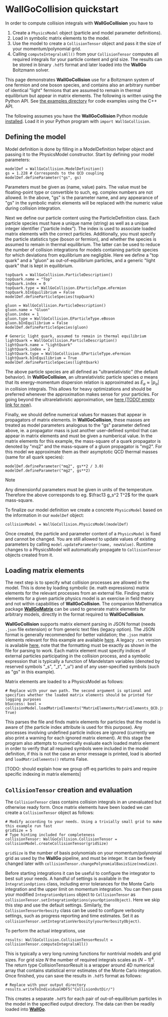 # WallGoCollision quickstart

In order to compute collision integrals with **WallGoCollision** you have to
1) Create a `PhysicsModel` object (particle and model parameter definitions).
2) Load in symbolic matrix elements to the model.
3) Use the model to create a `CollisionTensor` object and pass it the size of your momentum/polynomial grid.
4) Calling `computeIntegralsAll()` from your `CollisionTensor` computes all required integrals for your particle content and grid size. The results can be stored in binary `.hdf5` format and later loaded into the **WallGo** Boltzmann solver.

This page demonstrates **WallGoCollision** use for a Boltzmann system of one fermion and one boson species, and contains also an arbitrary number of identical "light" fermions that are assumed to remain in thermal equilibrium but appear in matrix elements. The following is written using the Python API. See [the examples directory](../examples) for code examples using the C++ API. 

The following assumes you have the **WallGoCollision** Python module [installed](../README.md). Load it in your Python program with `import WallGoCollision`.

## Defining the model

Model definition is done by filling in a ModelDefinition helper object and passing it to the PhysicsModel constructor. Start by defining your model parameters:
```
modelDef = WallGoCollision.ModelDefinition()
gs = 1.228 # Corresponds to the QCD coupling
modelDef.defineParameter("gs", gs) 
```
Parameters must be given as (name, value) pairs. The value must be floating-point type or convertible to such, eg. complex numbers are not allowed. In the above, "gs" is the parameter name, and any appearance of "gs" in the symbolic matrix elements will be replaced with the numeric value during collision integration.

Next we define our particle content using the ParticleDefinition class. Each particle species must have a unique name (string) as well as a unique integer identifier ("particle index"). The index is used to associate loaded matrix elements with the correct particles. Additionally, you must specify the particle statistics type (boson or fermion), and whether the species is assumed to remain in thermal equilibrium. The latter can be used to reduce the number of collision integrations for models containing particle species for which deviations from equilibrium are negligible. Here we define a "top quark" and a "gluon" as out-of-equilibrium particles, and a generic "light quark" that is kept in equilibrium.
```
topQuark = WallGoCollision.ParticleDescription()
topQuark.name = "Top"
topQuark.index = 0
topQuark.type = WallGoCollision.EParticleType.eFermion
topQuark.bInEquilibrium = False
modelDef.defineParticleSpecies(topQuark)

gluon = WallGoCollision.ParticleDescription()
gluon.name = "Gluon"
gluon.index = 1
gluon.type = WallGoCollision.EParticleType.eBoson
gluon.bInEquilibrium = False
modelDef.defineParticleSpecies(gluon)

# Generic light quark, assumed to remain in thermal equilibrium
lightQuark = WallGoCollision.ParticleDescription()
lightQuark.name = "LightQuark"
lightQuark.index = 2
lightQuark.type = WallGoCollision.EParticleType.eFermion
lightQuark.bInEquilibrium = True
modelDef.defineParticleSpecies(lightQuark)
```
The above particle species are all defined as "ultrarelativistic" (the default behavior). In **WallGoCollision**, an ultrarelativistic particle species $a$ means that its energy-momentum dispersion relation is approximated as $E_a \approx |p_a|$ in collision integrals. This allows for heavy optimizations and should be preferred whenever the approximation makes sense for your particles. For going beyond the ultrarelativistic approximation, see [here (TODO! empty link for now)]().

Finally, we should define numerical values for masses that appear in propagators of matrix elements. In **WallGoCollision**, these masses are treated as model parameters analogous to the "gs" parameter defined above, ie. a propagator mass is just another user-defined symbol that can appear in matrix elements and must be given a numberical value. In the matrix elements for this example, the mass-square of a quark propagator is denoted by "mq2" and the mass-square of a gluon propagator is "mg2". For this model we approximate them as their asymptotic QCD thermal masses (same for all quark species):
```
modelDef.defineParameter("mq2", gs**2 / 3.0)
modelDef.defineParameter("mg2", gs**2)
```
> [!NOTE]
> Any dimensionful parameters must be given in units of the temperature. Therefore the above corresponds to eg. $\frac13 g_s^2 T^2$ for the quark mass-square.

To finalize our model definition we create a concrete `PhysicsModel` based on the information in our `modelDef` object:
```
collisionModel = WallGoCollision.PhysicsModel(modelDef)
```
Once created, the particle and parameter content of a `PhysicsModel` is fixed and cannot be changed. You are still allowed to update values of existing parameters by calling `model.updateParameter(name, newValue)`. Runtime changes to a PhysicsModel will automatically propagate to `CollisionTensor` objects created from it.

## Loading matrix elements

The next step is to specify what collision processes are allowed in the model. This is done by loading symbolic (ie. math expressions) matrix elements for the relevant processes from an external file. Finding matrix elements for a given particle physics model is an exercise in field theory and not within capabilities of **WallGoCollision**. The companion Mathematica package [**WallGoMatrix**](https://github.com/Wall-Go/WallGoMatrix) can be used to generate matrix elements for arbitrary models, directly in the format required to **WallGoCollision**.

**WallGoCollision** supports matrix element parsing in JSON format (needs `.json` file extension) or from generic text files (legacy option). The JSON format is generally recommended for better validation; the `.json` matrix elements relevant for this example are available [here](../examples/MatrixElements/MatrixElements_QCD.json). A legacy `.txt` version is available [here](../examples/MatrixElements/MatrixElements_QCD.txt), note that the formatting must be exactly as shown in the file for parsing to work. Each matrix element must specify indices of external particles participating in the collision process, and a symbolic expression that is typically a function of Mandelstam variables (denoted by reserved symbols "_s", "_t", "_u") and of any user-specified symbols (such as "gs" in this example).

Matrix elements are loaded to a PhysicsModel as follows:
```
# Replace with your own path. The second argument is optional and specifies whether the loaded matrix elements should be printed for logging purposes
bSuccess: bool = collisionModel.loadMatrixElements("MatrixElements/MatrixElements_QCD.json", True)
```
This parses the file and finds matrix elements for particles that the model is aware of (the particle index attribute is used for this purpose). Any processes involving undefined particle indices are ignored (currently we also print a warning for each ignored matrix element). At this stage the program also attempts to numerically evaluate each loaded matrix element in order to verify that all required symbols were included in the model definition, if this is not the case an error message is printed, load is aborted and `loadMatrixElements()` returns False.

[TODO: should explain how we group off-eq particles to pairs and require specific indexing in matrix elements]

## `CollisionTensor` creation and evaluation

The `CollisionTensor` class contains collision integrals in an unevaluated but otherwise ready form. Once matrix elements have been loaded we can create a `CollisionTensor` object as follows:
```
# Modify according to your needs. Using a trivially small grid to make this example run fast
gridSize = 5
# Type hinting included for completeness
collisionTensor: WallGoCollision.CollisionTensor = collisionModel.createCollisionTensor(gridSize)
```
`gridSize` is the number of basis polynomials on your momentum/polynomial grid as used by the **WallGo** pipeline, and must be integer. It can be freely changed later with `collisionTensor.changePolynomialBasisSize(newSize)`.

Before starting integrations it can be useful to configure the integrator to best suit your needs. A handful of settings is available in the `IntegrationOptions` class, including error tolerances for the Monte Carlo integration and the upper limit on momentum integration. You can then pass your modified `IntegrationOptions` object to `CollisionTensor` as `collisionTensor.setIntegrationOptions(yourOptionsObject)`. Here we skip this step and use the default settings. Similarly, the `CollisionTensorVerbosity` class can be used to configure verbosity settings, such as progress reporting and time estimates. Set it as `collisionTensor.setIntegrationVerbosity(yourVerbosityObject)`.

To perform the actual integrations, use
```
results: WallGoCollision.CollisionTensorResult = collisionTensor.computeIntegralsAll()
```
This is typically a very long running functions for nontrivial models and grid sizes. For grid size $N$ the number of required integrals scales as $(N-1)^4$. The return type CollisionTensorResult is a wrapper around 4D numerical array that contains statistical error estimates of the Monte Carlo integration.  Once finished, you can save the results in `.hdf5` format as follows:
```
# Replace with your output directory
results.writeToIndividualHDF5("CollisionOutDir/")
```
This creates a separate `.hdf5` for each pair of out-of-equilibrium particles in the model in the specified output directory. The data can then be readily loaded into [**WallGo**](https://github.com/Wall-Go/WallGo).
